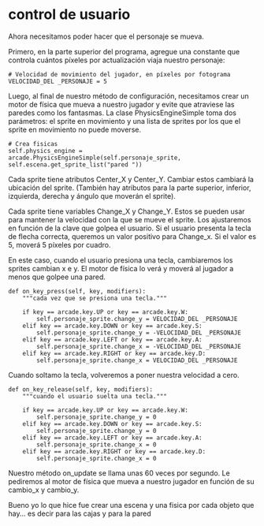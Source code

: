 # control de usuario
Ahora necesitamos poder hacer que el personaje se mueva.

Primero, en la parte superior del programa, agregue una constante que controla cuántos píxeles por actualización viaja nuestro personaje:

    # Velocidad de movimiento del jugador, en píxeles por fotograma
    VELOCIDAD_DEL _PERSONAJE = 5

Luego, al final de nuestro método de configuración, necesitamos crear un motor de física que mueva a nuestro jugador y evite que atraviese las paredes como los fantasmas. 
La clase PhysicsEngineSimple toma dos parámetros: 
el sprite en movimiento y una lista de sprites por los que el sprite en movimiento no puede moverse.

    # Crea fisicas
    self.physics_engine = arcade.PhysicsEngineSimple(self.personaje_sprite, self.escena.get_sprite_list("pared "))

Cada sprite tiene atributos Center_X y Center_Y. Cambiar estos cambiará la ubicación del sprite. 
(También hay atributos para la parte superior, inferior, izquierda, derecha y ángulo que moverán el sprite).

Cada sprite tiene variables Change_X y Change_Y. Estos se pueden usar para mantener la velocidad con la que se mueve el sprite. Los ajustaremos en función de la clave que golpea el usuario. Si el usuario presenta la tecla de flecha correcta, queremos un valor positivo para Change_x. Si el valor es 5, moverá 5 píxeles por cuadro.

En este caso, cuando el usuario presiona una tecla, cambiaremos los sprites cambian x e y. El motor de física lo verá y moverá al jugador a menos que golpee una pared.

    def on_key_press(self, key, modifiers):
        """cada vez que se presiona una tecla."""

        if key == arcade.key.UP or key == arcade.key.W:
            self.personaje_sprite.change_y = VELOCIDAD_DEL _PERSONAJE
        elif key == arcade.key.DOWN or key == arcade.key.S:
            self.personaje_sprite.change_y = -VELOCIDAD_DEL _PERSONAJE
        elif key == arcade.key.LEFT or key == arcade.key.A:
            self.personaje_sprite.change_x = -VELOCIDAD_DEL _PERSONAJE
        elif key == arcade.key.RIGHT or key == arcade.key.D:
            self.personaje_sprite.change_x = VELOCIDAD_DEL _PERSONAJE

Cuando soltamo la tecla, volveremos a poner nuestra velocidad a cero.

    def on_key_release(self, key, modifiers):
        """cuando el usuario suelta una tecla."""

        if key == arcade.key.UP or key == arcade.key.W:
            self.personaje_sprite.change_y = 0
        elif key == arcade.key.DOWN or key == arcade.key.S:
            self.personaje_sprite.change_y = 0
        elif key == arcade.key.LEFT or key == arcade.key.A:
            self.personaje_sprite.change_x = 0
        elif key == arcade.key.RIGHT or key == arcade.key.D:
            self.personaje_sprite.change_x = 0

Nuestro método on_update se llama unas 60 veces por segundo. Le pediremos al motor de física que mueva a nuestro jugador en función de su cambio_x y cambio_y.

Bueno yo lo que hice fue crear una escena y una fisica por cada objeto que hay... es decir para las cajas y para la pared

